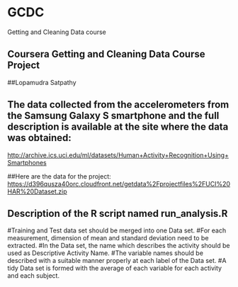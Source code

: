 # GCDC
Getting and Cleaning Data course

## Coursera Getting and Cleaning Data Course Project

##Lopamudra Satpathy


## The data collected from the accelerometers from the Samsung Galaxy S smartphone and the full description is available at the site where the data was obtained:

http://archive.ics.uci.edu/ml/datasets/Human+Activity+Recognition+Using+Smartphones

##Here are the data for the project:
https://d396qusza40orc.cloudfront.net/getdata%2Fprojectfiles%2FUCI%20HAR%20Dataset.zip

## Description of the R script named run_analysis.R


#Training and Test data set should be merged into one Data set.
#For each measurement, dimension of mean and standard deviation need to be extracted.
#In the Data set, the name which describes the activity should be used as Descriptive Activity Name.
#The variable names should be described with a suitable manner properly at each label of the Data set.
#A tidy Data set is formed with the average of each variable for each activity and each subject.


